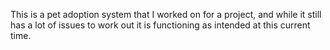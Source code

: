This is a pet adoption system that I worked on for a project, and while it still has a lot of issues to work out it is functioning as intended at this current time.